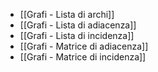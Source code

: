 - [[Grafi - Lista di archi]]
- [[Grafi - Lista di adiacenza]]
- [[Grafi - Lista di incidenza]]
- [[Grafi - Matrice di adiacenza]]
- [[Grafi - Matrice di incidenza]]
